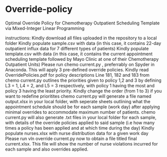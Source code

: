 # Override-policy
Optimal Override Policy for Chemotherapy Outpatient Scheduling Template via Mixed-Integer Linear Programming

instructions:
Kindly download all files uploaded in the repository to a local folder
Kindly populate sample.csv with data (in this case, it contains 22-day outpatient influx data for 7 different types of patients)
Kindly populate template.csv with data (in this case, it contains the current appointment scheduling template followed by Mayo Clinic at one of their Chemotherapy Outpatient Units) 
Please run chemo current.py , preferrably on Spyder in Anaconda. This will apply 3 pre-defined override policies. Kindly read OverridePolicies.pdf for policy descriptions
Line 181, 182 and 183 from chemo current.py outlines the priorities given to policy 1,2 and 3 by defining L3 = 1, L4 = 2, and L5 = 3 respectively, with policy 1 having the most and policy 3 having the least priority. Kindly change the order (from 1 to 3) if you want to redefine prioritites
chemo current.py will generate a file named output.xlsx in your local folder, with seperate sheets outlining what the appointment schedule should be for each sample (work day) after applying minimal overrides to accommodate maximum number of patients.
chemo current.py will also generate .txt files in your local folder for each sample, with details of the override policies applied to said sample (i.e how many times a policy has been applied and at which time during the day)
Kindly populate nurses.xlsx with nurse distribution data for a given work day
Please run vln override current.py now to obtain a file titled final current.xlsx. This file will show the number of nurse violations incurred for each sample and also overrides applied.
